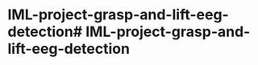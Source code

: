 # IML-project-grasp-and-lift-eeg-detection#   I M L - p r o j e c t - g r a s p - a n d - l i f t - e e g - d e t e c t i o n  
 